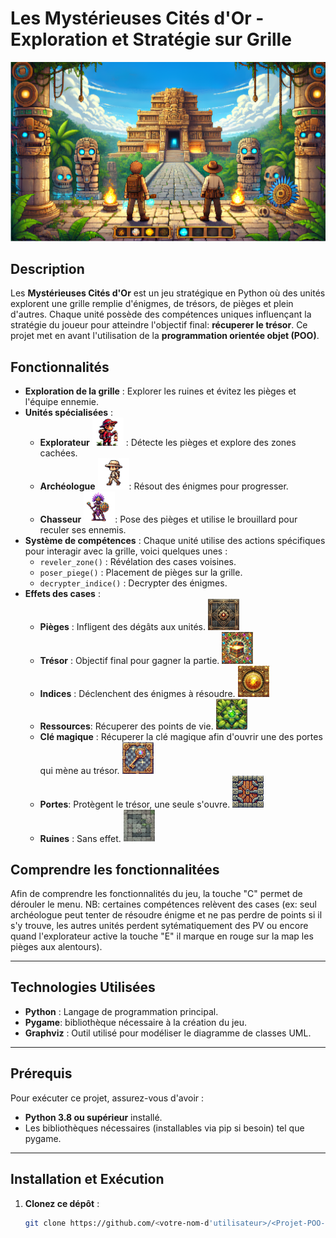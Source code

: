 # Les Mystérieuses Cités d'Or - Exploration et Stratégie sur Grille 
![Map_jeu](images/map_maya.png)

## Description

Les **Mystérieuses Cités d'Or** est un jeu stratégique en Python où des unités explorent une grille remplie d'énigmes, de trésors, de pièges et plein d'autres.  Chaque unité possède des compétences uniques influençant la stratégie du joueur pour atteindre l'objectif final: **récuperer le trésor**. Ce projet met en avant l'utilisation de la **programmation orientée objet (POO)**.

## Fonctionnalités
- **Exploration de la grille** : Explorer les ruines et évitez les pièges et l'équipe ennemie.
- **Unités spécialisées** :
   - **Explorateur**  <img src="images/explorateur.png" alt="Explorateur" width="50"> : Détecte les pièges et explore des zones cachées.
   - **Archéologue** <img src="images/archeologue.png" alt="Archeologue" width="50">: Résout des énigmes pour progresser.
   - **Chasseur** <img src="images/chasseur_2.png" alt="Chasseur" width="50">: Pose des pièges et utilise le brouillard pour reculer ses ennemis.
- **Système de compétences** : Chaque unité utilise des actions spécifiques pour interagir avec la grille, voici quelques unes :
   - `reveler_zone()` : Révélation des cases voisines.
   - `poser_piege()` : Placement de pièges sur la grille.
   - `decrypter_indice()` : Decrypter des énigmes.
- **Effets des cases** :
   - **Pièges** : Infligent des dégâts aux unités. <img src="main/images/case_piege2.png" alt="Piege" width="50">
   - **Trésor** : Objectif final pour gagner la partie.  <img src="main/images/case_tresor2.png" alt="Trésor" width="50">
   - **Indices** : Déclenchent des énigmes à résoudre.   <img src="main/images/case_indice2.png" alt="Indices " width="50">
   - **Ressources**: Récuperer des points de vie.  <img src="main/images/case_ressource2.png" alt="Ressources" width="50">
   - **Clé magique** : Récuperer la clé magique afin d'ouvrir une des portes qui mène au trésor.  <img src="main/images/case_clef.png" alt="clé magique" width="50">
   - **Portes**: Protègent le trésor, une seule s'ouvre.  <img src="main/images/case_porte.png" alt="Porte" width="50">
   - **Ruines** : Sans effet. <img src="main/images/case_ruine2.png" alt="Ruine" width="50">

## Comprendre les fonctionnalitées
Afin de comprendre les fonctionnalités du jeu, la touche "C" permet de dérouler le menu. NB: certaines compétences relèvent des cases (ex: seul archéologue peut tenter de résoudre énigme et ne pas perdre de points si il s'y trouve, les autres unités perdent sytématiquement des PV ou encore quand l'explorateur active la touche "E" il marque en rouge sur la map les pièges aux alentours).  

---

## Technologies Utilisées

- **Python** : Langage de programmation principal.
- **Pygame**: bibliothèque nécessaire à la création du jeu. 
- **Graphviz** : Outil utilisé pour modéliser le diagramme de classes UML.

---

## Prérequis

Pour exécuter ce projet, assurez-vous d'avoir :

- **Python 3.8 ou supérieur** installé.
- Les bibliothèques nécessaires (installables via pip si besoin) tel que pygame. 

---

## Installation et Exécution

1. **Clonez ce dépôt** :
   ```bash
   git clone https://github.com/<votre-nom-d'utilisateur>/<Projet-POO-Jeu-de-Ruines>.git

